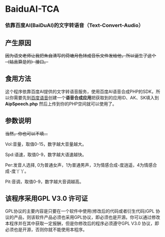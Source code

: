 # BaiduAI-TCA
### 依靠百度AI(BaiDuAI)的文字转语音（Text-Convert-Audio）

## 产生原因
<del>因为语文老师让我把朱自清写的荷塘月色转成音乐文件发给他，所以诞生了这个（姑且算是的）接口。</del>

## 食用方法
这个程序依靠百度AI提供的文字转语音服务，使用百度AI语音合成PHP的SDK，所以你需要先到[百度语音](https://ai.baidu.com/tech/speech/tts)创建一个**语音合成应用**把获取到的应用ID、AK、SK填入到 **AipSpeech.php** 然后上传到你的PHP空间就可以使用了。

## 参数说明
<del>当然，你也可以不填...</del>

Vol:音量，取值0-15，数字越大音量越大。

Spd:语速，取值0-9，数字越大语速越快。

Per:发音人选择, 0为普通女声，1为普通男声，3为情感合成-度逍遥，4为情感合成-度丫丫。

Pit:音调，取值0-9，数字越大音调越高。


## 该程序采用GPL V3.0 许可证
GPL协议的主要内容是只要在一个软件中使用(修改后的代码或者衍生代码)GPL 协议的产品，则该软件产品必须也采用GPL协议，即必须也是开源。你可以通过修改本程序并在其中获取一定报酬，但是你修改后的程序必须遵守GPL V3.0 协议，即必须也是开源，否则你就不能使用本程序。
